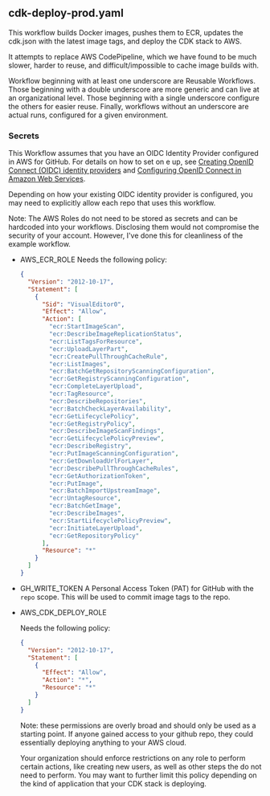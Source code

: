 ## cdk-deploy-prod.yaml

This workflow builds Docker images, pushes them to ECR, updates the cdk.json with the latest image tags, and deploy the CDK stack to AWS.

It attempts to replace AWS CodePipeline, which we have found to be much slower, harder to reuse, and difficult/impossible to cache image builds with.

Workflow beginning with at least one underscore are Reusable Workflows. Those beginning with a double underscore are more generic and can live at an organizational level. Those beginning with a single underscore configure the others for easier reuse. Finally, workflows without an underscore are actual runs, configured for a given environment.

### Secrets

This Workflow assumes that you have an OIDC Identity Provider configured in AWS for GitHub. For details on how to set on e up, see [Creating OpenID Connect (OIDC) identity providers](https://docs.aws.amazon.com/IAM/latest/UserGuide/id_roles_providers_create_oidc.html) and [Configuring OpenID Connect in Amazon Web Services](https://docs.github.com/en/actions/deployment/security-hardening-your-deployments/configuring-openid-connect-in-amazon-web-services).

Depending on how your existing OIDC identity provider is configured, you may need to explicitly allow each repo that uses this workflow.

Note: The AWS Roles do not need to be stored as secrets and can be hardcoded into your workflows. Disclosing them would not compromise the security of your account. However, I've done this for cleanliness of the example workflow.

- AWS_ECR_ROLE
  Needs the following policy:
  ```json
  {
    "Version": "2012-10-17",
    "Statement": [
      {
        "Sid": "VisualEditor0",
        "Effect": "Allow",
        "Action": [
          "ecr:StartImageScan",
          "ecr:DescribeImageReplicationStatus",
          "ecr:ListTagsForResource",
          "ecr:UploadLayerPart",
          "ecr:CreatePullThroughCacheRule",
          "ecr:ListImages",
          "ecr:BatchGetRepositoryScanningConfiguration",
          "ecr:GetRegistryScanningConfiguration",
          "ecr:CompleteLayerUpload",
          "ecr:TagResource",
          "ecr:DescribeRepositories",
          "ecr:BatchCheckLayerAvailability",
          "ecr:GetLifecyclePolicy",
          "ecr:GetRegistryPolicy",
          "ecr:DescribeImageScanFindings",
          "ecr:GetLifecyclePolicyPreview",
          "ecr:DescribeRegistry",
          "ecr:PutImageScanningConfiguration",
          "ecr:GetDownloadUrlForLayer",
          "ecr:DescribePullThroughCacheRules",
          "ecr:GetAuthorizationToken",
          "ecr:PutImage",
          "ecr:BatchImportUpstreamImage",
          "ecr:UntagResource",
          "ecr:BatchGetImage",
          "ecr:DescribeImages",
          "ecr:StartLifecyclePolicyPreview",
          "ecr:InitiateLayerUpload",
          "ecr:GetRepositoryPolicy"
        ],
        "Resource": "*"
      }
    ]
  }
  ```
- GH_WRITE_TOKEN
  A Personal Access Token (PAT) for GitHub with the `repo` scope. This will be used to commit image tags to the repo.

- AWS_CDK_DEPLOY_ROLE

  Needs the following policy:

  ```json
  {
    "Version": "2012-10-17",
    "Statement": [
      {
        "Effect": "Allow",
        "Action": "*",
        "Resource": "*"
      }
    ]
  }
  ```

  Note: these permissions are overly broad and should only be used as a starting point. If anyone gained access to your github repo, they could essentially deploying anything to your AWS cloud.

  Your organization should enforce restrictions on any role to perform certain actions, like creating new users, as well as other steps the do not need to perform. You may want to further limit this policy depending on the kind of application that your CDK stack is deploying.
